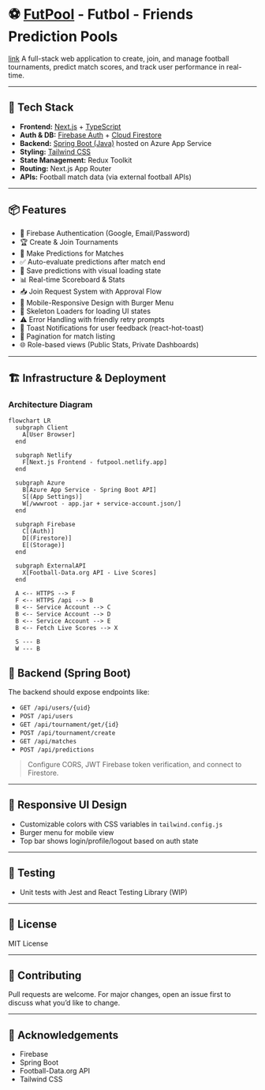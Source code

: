 # ⚽ [FutPool](https://futpool.netlify.app) - Futbol - Friends Prediction Pools 
[link](https://futpool.netlify.app)
A full-stack web application to create, join, and manage football tournaments, predict match scores, and track user performance in real-time.

---

## 🚀 Tech Stack

- **Frontend:** [Next.js](https://nextjs.org/) + [TypeScript](https://www.typescriptlang.org/)
- **Auth & DB:** [Firebase Auth](https://firebase.google.com/products/auth) + [Cloud Firestore](https://firebase.google.com/products/firestore)
- **Backend:** [Spring Boot (Java)](https://spring.io/projects/spring-boot) hosted on Azure App Service
- **Styling:** [Tailwind CSS](https://tailwindcss.com/)
- **State Management:** Redux Toolkit
- **Routing:** Next.js App Router
- **APIs:** Football match data (via external football APIs)

---

## 📦 Features

- 🔐 Firebase Authentication (Google, Email/Password)
- 🏆 Create & Join Tournaments
- 📝 Make Predictions for Matches
- ✅ Auto-evaluate predictions after match end
- 💾 Save predictions with visual loading state
- 📊 Real-time Scoreboard & Stats
- 📥 Join Request System with Approval Flow
- 📱 Mobile-Responsive Design with Burger Menu
- 🦴 Skeleton Loaders for loading UI states
- ⚠️ Error Handling with friendly retry prompts
- 🍞 Toast Notifications for user feedback (react-hot-toast)
- 📑 Pagination for match listing
- 🌐 Role-based views (Public Stats, Private Dashboards)

---

## 🏗️ Infrastructure & Deployment

### Architecture Diagram

```mermaid
flowchart LR
  subgraph Client
    A[User Browser]
  end

  subgraph Netlify
    F[Next.js Frontend - futpool.netlify.app]
  end

  subgraph Azure
    B[Azure App Service - Spring Boot API]
    S[(App Settings)]
    W[/wwwroot - app.jar + service-account.json/]
  end

  subgraph Firebase
    C[(Auth)]
    D[(Firestore)]
    E[(Storage)]
  end

  subgraph ExternalAPI
    X[Football-Data.org API - Live Scores]
  end

  A <-- HTTPS --> F
  F <-- HTTPS /api --> B
  B <-- Service Account --> C
  B <-- Service Account --> D
  B <-- Service Account --> E
  B <-- Fetch Live Scores --> X

  S --- B
  W --- B
```

## 📡 Backend (Spring Boot)

The backend should expose endpoints like:

- `GET /api/users/{uid}`
- `POST /api/users`
- `GET /api/tournament/get/{id}`
- `POST /api/tournament/create`
- `GET /api/matches`
- `POST /api/predictions`

> Configure CORS, JWT Firebase token verification, and connect to Firestore.

---

## 📲 Responsive UI Design

- Customizable colors with CSS variables in `tailwind.config.js`
- Burger menu for mobile view
- Top bar shows login/profile/logout based on auth state

---

## 🧪 Testing

- Unit tests with Jest and React Testing Library (WIP)

---


## 📄 License

MIT License

---

## 🤝 Contributing

Pull requests are welcome. For major changes, open an issue first to discuss what you’d like to change.

---

## 🙌 Acknowledgements

- Firebase
- Spring Boot
- Football-Data.org API
- Tailwind CSS

